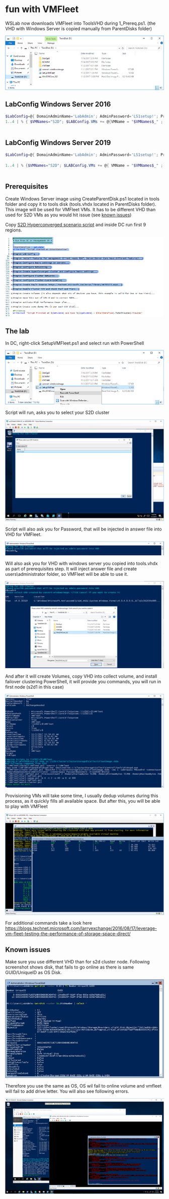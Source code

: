 # fun with VMFleet

WSLab now downloads VMFleet into ToolsVHD during 1_Prereq.ps1. (the VHD with Windows Server is copied manually from ParentDisks folder)

![](/Scenarios/VMFleet/Screenshots/ToolsVHD.png)

## LabConfig Windows Server 2016

```PowerShell
$LabConfig=@{ DomainAdminName='LabAdmin'; AdminPassword='LS1setup!'; Prefix = 'WSLab-'; SwitchName = 'LabSwitch'; DCEdition='4'; AdditionalNetworksConfig=@(); VMs=@()}
1..4 | % { $VMNames="S2D"; $LABConfig.VMs += @{VMName = "$VMNames$_" ; Configuration = 'S2D' ; ParentVHD = 'Win2016Core_G2.vhdx'; SSDNumber = 0; SSDSize=800GB ; HDDNumber = 12; HDDSize= 4TB ;  MemoryStartupBytes= 4GB; NestedVirt=$True }}
 
```

## LabConfig Windows Server 2019

```PowerShell
$LabConfig=@{ DomainAdminName='LabAdmin'; AdminPassword='LS1setup!'; Prefix = 'WSLabInsider-'; SwitchName = 'LabSwitch'; DCEdition='4' ; Internet=$false ;AdditionalNetworksConfig=@(); VMs=@()}

1..4 | % {$VMNames="S2D"; $LABConfig.VMs += @{ VMName = "$VMNames$_" ; Configuration = 'S2D' ; ParentVHD = 'WinSrvInsiderCore_17744.vhdx'; SSDNumber = 0; SSDSize=800GB ; HDDNumber = 12; HDDSize= 4TB ; MemoryStartupBytes= 4GB ; NestedVirt=$True }}
 
```

## Prerequisites

Create Windows Server image using CreateParentDisk.ps1 located in tools folder and copy it to tools disk (tools.vhdx located in ParentDisks folder). This image will be used for VMFleet VMs. It has to be different VHD than used for S2D VMs as you would hit issue (see [known issues](/Scenarios/VMFleet#known-issues))

Copy [S2D Hyperconverged scenario script](https://raw.githubusercontent.com/Microsoft/WSLab/master/Scenarios/S2D%20Hyperconverged/Scenario.ps1) and inside DC run first 9 regions.

![](/Scenarios/VMFleet/Screenshots/scenario.png)

## The lab

In DC, right-click SetupVMFleet.ps1 and select run with PowerShell

![](/Scenarios/VMFleet/Screenshots/VMFleet_Step1.png)

Script will run, asks you to select your S2D cluster

![](/Scenarios/VMFleet/Screenshots/VMFleet_Step2.png)

Script will also ask you for Password, that will be injected in answer file into VHD for VMFleet.

![](/Scenarios/VMFleet/Screenshots/VMFleet_Step3.png)

Will also ask you for VHD with windows server you copied into tools.vhdx as part of prerequisites step. It will inject answer file and create users\administrator folder, so VMFleet will be able to use it.

![](/Scenarios/VMFleet/Screenshots/VMFleet_Step4.png)

And after it will create Volumes, copy VHD into collect volume, and install failover clustering PowerShell, it will provide you commands, you will run in first node (s2d1 in this case)

![](/Scenarios/VMFleet/Screenshots/VMFleet_Step5.png)

Provisioning VMs will take some time, I usually dedup volumes during this process, as it quickly fills all available space. But after this, you will be able to play with VMFleet

![](/Scenarios/VMFleet/Screenshots/VMfleetInAction.png)

For additional commands take a look here https://blogs.technet.microsoft.com/larryexchange/2016/08/17/leverage-vm-fleet-testing-the-performance-of-storage-space-direct/

## Known issues

Make sure you use different VHD than for s2d cluster node. Following screenshot shows disk, that fails to go online as there is same GUID/UniqueID as OS Disk.

![](/Scenarios/VMFleet/Screenshots/Error_wrongVHD.png)

Therefore you use the same as OS, OS wil fail to online volume and vmfleet will fail to add drive letter. You will also see following errors.

![](/Scenarios/VMFleet/Screenshots/Error_wrongVHD1.png)